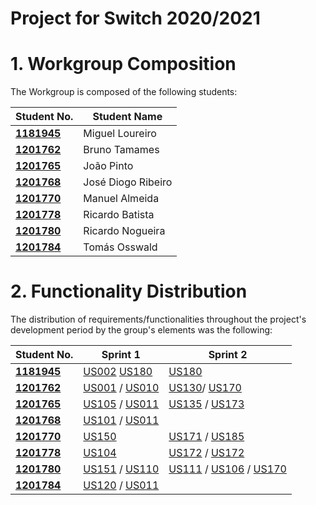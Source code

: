 # Project for  Switch 2020/2021 

# 1. Workgroup Composition

The Workgroup is composed of the following students:

| Student No.	   | Student Name|
|--------------|------------------------------|
| **[1181945](../docs/students/1181945.md)**  | Miguel Loureiro |
| **[1201762](../docs/students/1201762.md)**  | Bruno Tamames | 
| **[1201765](../docs/students/1201765.md)**  | João Pinto | 
| **[1201768](../docs/students/1201768.md)**  | José Diogo Ribeiro | 
| **[1201770](../docs/students/1201770.md)**  | Manuel Almeida | 
| **[1201778](../docs/students/1201778.md)**  | Ricardo Batista |
| **[1201780](../docs/students/1201780.md)**  | Ricardo Nogueira |
| **[1201784](../docs/students/1201784.md)**  | Tomás Osswald |

# 2. Functionality Distribution ###
The distribution of requirements/functionalities throughout the project's development period by the group's elements was the following:

| Student No.	| Sprint 1 | Sprint 2|
|------------|----------|----------|
| [**1181945**](../docs/students/1181945.md)| [US002](../docs/sprint1/user_stories/US002_GetStandardCategories.md) [US180](../docs/sprint2/user_stories/US173_AddCreditCardAccount.md)| [US180](../docs/sprint2/user_stories/US180_TransferMoneyFamilyMemberToFamilyMember.md)
| [**1201762**](../docs/students/1201762.md)| [US001](../docs/sprint1/user_stories/US001_CreateStandardCategory.md) / [US010](../docs/sprint1/user_stories/US010_AddFamily.md)|[US130](../docs/sprint1/user_stories/US130TransferToPersonalCashAccount.md)/ [US170](../docs/sprint2/user_stories/US170_CreatePersonalCashAccount.md) 
| [**1201765**](../docs/students/1201765.md)| [US105](../docs/sprint1/user_stories/US105_AddRelation.md) / [US011](../docs/sprint1/user_stories/US011_AddFamilyAdministrator.md)| [US135](../docs/sprint2/user_stories/US135_CheckFamilyOrFamilyMemberCashAccountBalance.md) / [US173](../docs/sprint2/user_stories/US173_AddCreditCardAccount.md)|
| [**1201768**](../docs/students/1201768.md)| [US101](../docs/sprint1/user_stories/US101_AddFamilyMembers.md) / [US011](../docs/sprint1/user_stories/US011_AddFamilyAdministrator.md)|
| [**1201770**](../docs/students/1201770.md)| [US150](../docs/sprint1/user_stories/US150_GetFamilyMemberProfile.md) | [US171](../docs/sprint2/user_stories/US171_AddBankAccount.md) / [US185](../docs/sprint2/user_stories/US185_GetAccountBalance.md)|
| [**1201778**](../docs/students/1201778.md)| [US104](../docs/sprint1/user_stories/US104_GetFamilyMembersAndRelation.md)| [US172](../docs/sprint2/user_stories/US172_AddBankSavingsAccount.md) / [US172](../docs/sprint2/user_stories/US188_CheckChildrenCashAccountBalance.md)|
| [**1201780**](../docs/students/1201780.md)| [US151](../docs/sprint1/user_stories/US151_AddEmail.md) / [US110](../docs/sprint1/user_stories/US110_GetCategoryTree.md)| [US111](../docs/sprint2/user_stories/US111_AddCategoryToFamilyTree.md) / [US106](../docs/sprint2/user_stories/US106_ChangeRelation.md) / [US170](../docs/sprint2/user_stories/US170_CreatePersonalCashAccount.md) 
| [**1201784**](../docs/students/1201784.md)| [US120](../docs/sprint1/user_stories/US120_CreateFamilyCashAccount.md) / [US011](../docs/sprint1/user_stories/US011_AddFamilyAdministrator.md)| 

